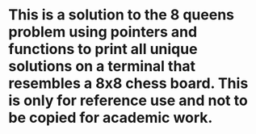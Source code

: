 # This is a solution to the 8 queens problem using pointers and functions to print all unique solutions on a terminal that resembles a 8x8 chess board. This is only for reference use and not to be copied for academic work.
